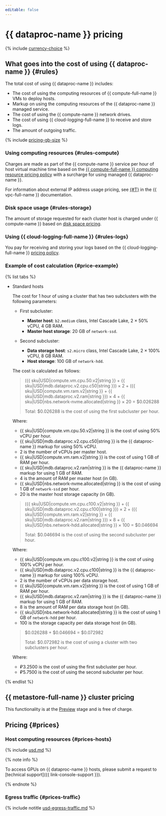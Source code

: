 ```yaml
---
editable: false
---
```


# {{ dataproc-name }} pricing



{% include [currency-choice](../_includes/pricing/currency-choice.md) %}

## What goes into the cost of using {{ dataproc-name }} {#rules}

The total cost of using {{ dataproc-name }} includes:

* The cost of using the computing resources of {{ compute-full-name }} VMs to deploy hosts.
* Markup on using the computing resources of the {{ dataproc-name }} managed service.
* The cost of using the {{ compute-name }} network drives.
* The cost of using {{ cloud-logging-full-name }} to receive and store logs.
* The amount of outgoing traffic.

{% include [pricing-gb-size](../_includes/pricing-gb-size.md) %}

### Using computing resources {#rules-compute}

Charges are made as part of the {{ compute-name }} service per hour of host virtual machine time based on the [{{ compute-full-name }} computing resource pricing policy](../compute/pricing.md#prices) with a surcharge for using managed {{ dataproc-name }}.

For information about external IP address usage pricing, see [{#T}](../vpc/pricing.md) in the {{ vpc-full-name }} documentation.

### Disk space usage {#rules-storage}

The amount of storage requested for each cluster host is charged under {{ compute-name }} based on [disk space pricing](../compute/pricing.md#prices-storage).


### Using {{ cloud-logging-full-name }} {#rules-logs}

You pay for receiving and storing your logs based on the {{ cloud-logging-full-name }} [pricing policy](../logging/pricing.md).



### Example of cost calculation {#price-example}

{% list tabs %}

- Standard hosts

   The cost for 1 hour of using a cluster that has two subclusters with the following parameters:

   * First subcluster:
      * **Master host**: `b2.medium` class, Intel Cascade Lake, 2 × 50% vCPU, 4 GB RAM.
      * **Master host storage**: 20 GB of `network-ssd`.

   * Second subcluster:
      * **Data storage host**: `s2.micro` class, Intel Cascade Lake, 2 × 100% vCPU, 8 GB RAM.
      * **Host storage**: 100 GB of `network-hdd`.

   The cost is calculated as follows:

   > 
   > ({{ sku|USD|compute.vm.cpu.50.v2|string }} + {{ sku|USD|mdb.dataproc.v2.cpu.c50|string }}) × 2 + ({{ sku|USD|compute.vm.ram.v2|string }} + {{ sku|USD|mdb.dataproc.v2.ram|string }}) × 4 + {{ sku|USD|nbs.network-nvme.allocated|string }} × 20 = $0.026288
   > 
   >
   > Total: $0.026288 is the cost of using the first subcluster per hour.

   Where:

   * {{ sku|USD|compute.vm.cpu.50.v2|string }} is the cost of using 50% vCPU per hour.
   * {{ sku|USD|mdb.dataproc.v2.cpu.c50|string }} is the {{ dataproc-name }} markup for using 50% vCPU.
   * 2 is the number of vCPUs per master host.
   * {{ sku|USD|compute.vm.ram.v2|string }} is the cost of using 1 GB of RAM per hour.
   * {{ sku|USD|mdb.dataproc.v2.ram|string }} is the {{ dataproc-name }} markup for using 1 GB of RAM.
   * 4 is the amount of RAM per master host (in GB).
   * {{ sku|USD|nbs.network-nvme.allocated|string }} is the cost of using 1 GB of `network-ssd` per hour.
   * 20 is the master host storage capacity (in GB).

   > 
   > ({{ sku|USD|compute.vm.cpu.c100.v2|string }} + {{ sku|USD|mdb.dataproc.v2.cpu.c100|string }}) × 2 + ({{ sku|USD|compute.vm.ram.v2|string }} + {{ sku|USD|mdb.dataproc.v2.ram|string }}) × 8 + {{ sku|USD|nbs.network-hdd.allocated|string }} × 100 = $0.046694
   > 
   >
   > Total: $0.046694 is the cost of using the second subcluster per hour.

   Where:

   * {{ sku|USD|compute.vm.cpu.c100.v2|string }} is the cost of using 100% vCPU per hour.
   * {{ sku|USD|mdb.dataproc.v2.cpu.c100|string }} is the {{ dataproc-name }} markup for using 100% vCPU.
   * 2 is the number of vCPUs per data storage host.
   * {{ sku|USD|compute.vm.ram.v2|string }} is the cost of using 1 GB of RAM per hour.
   * {{ sku|USD|mdb.dataproc.v2.ram|string }} is the {{ dataproc-name }} markup for using 1 GB of RAM.
   * 8 is the amount of RAM per data storage host (in GB).
   * {{ sku|USD|nbs.network-hdd.allocated|string }} is the cost of using 1 GB of `network-hdd` per hour.
   * 100 is the storage capacity per data storage host (in GB).

   > 
   > $0.026288 + $0.046694 = $0.072982
   > 
   >
   > Total: $0.072982 is the cost of using a cluster with two subclusters per hour.

   Where:

   * ₽3.2500 is the cost of using the first subcluster per hour.
   * ₽5.7500 is the cost of using the second subcluster per hour.

{% endlist %}


## {{ metastore-full-name }} cluster pricing

This functionality is at the [Preview](../overview/concepts/launch-stages.md) stage and is free of charge.

## Pricing {#prices}


### Host computing resources {#prices-hosts}





{% include [usd.md](../_pricing/data-proc/usd.md) %}



{% note info %}

To access GPUs on {{ dataproc-name }} hosts, please submit a request to [technical support]({{ link-console-support }}).

{% endnote %}

### Egress traffic {#prices-traffic}





{% include notitle [usd-egress-traffic.md](../_pricing/usd-egress-traffic.md) %}


